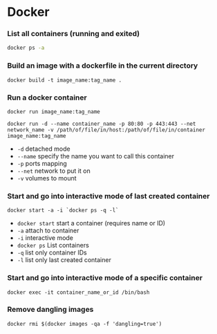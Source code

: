 # Docker

### List all containers \(running and exited\)

```bash
docker ps -a
```

### Build an image with a dockerfile in the current directory

```text
docker build -t image_name:tag_name .
```

### Run a docker container

```text
docker run image_name:tag_name
```

```text
docker run -d --name container_name -p 80:80 -p 443:443 --net network_name -v /path/of/file/in/host:/path/of/file/in/container image_name:tag_name
```

* `-d` detached mode
* `--name` specify the name you want to call this container
* `-p` ports mapping
* `--net` network to put it on
* `-v` volumes to mount

### Start and go into interactive mode of last created container

```text
docker start -a -i `docker ps -q -l`
```

* `docker start` start a container \(requires name or ID\)
* `-a` attach to container
* `-i` interactive mode
* `docker ps` List containers
* `-q` list only container IDs
* `-l` list only last created container

### Start and go into interactive mode of a specific container

```text
docker exec -it container_name_or_id /bin/bash
```

### Remove dangling images

```text
docker rmi $(docker images -qa -f 'dangling=true')
```

